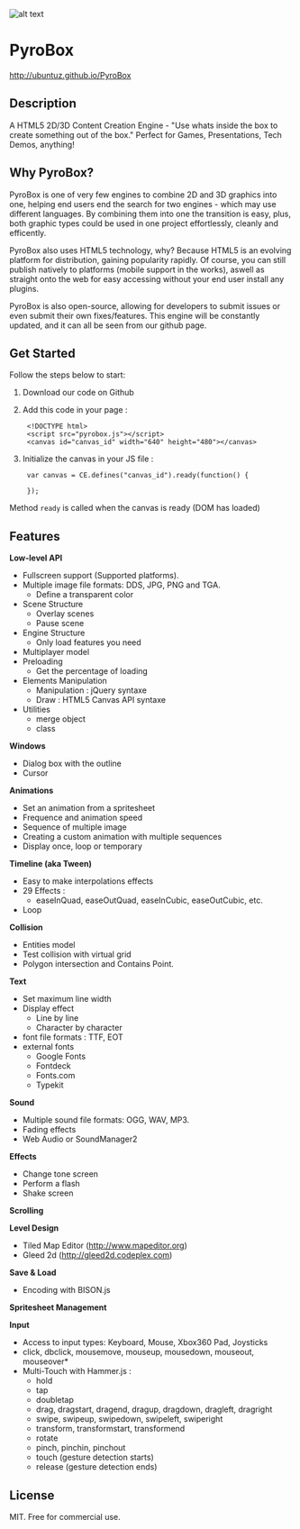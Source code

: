 ![alt text][logo]

[logo]: https://github.com/Ubuntuz/PyroBox/blob/master/pyrobox-logo.jpg?raw=true "PyroBox"

# PyroBox
http://ubuntuz.github.io/PyroBox

## Description

A HTML5 2D/3D Content Creation Engine - "Use whats inside the box to create something out of the box."
Perfect for Games, Presentations, Tech Demos, anything!

## Why PyroBox?

PyroBox is one of very few engines to combine 2D and 3D graphics into one, helping end users end the search for two engines - which may use different
languages. By combining them into one the transition is easy, plus, both graphic types could be used in one project effortlessly, cleanly and efficently.

PyroBox also uses HTML5 technology, why? Because HTML5 is an evolving platform for distribution, gaining popularity rapidly. Of course, you can still publish
natively to platforms (mobile support in the works), aswell as straight onto the web for easy accessing without your end user install any plugins.

PyroBox is also open-source, allowing for developers to submit issues or even submit their own fixes/features. This engine will be constantly updated, and
it can all be seen from our github page.

## Get Started

Follow the steps below to start:

1. Download our code on Github
2. Add this code in your page : 
        
		<!DOCTYPE html>
		<script src="pyrobox.js"></script>
		<canvas id="canvas_id" width="640" height="480"></canvas>
		
       
3. Initialize the canvas in your JS file :

        var canvas = CE.defines("canvas_id").ready(function() {	
         
        });

Method `ready` is called when the canvas is ready (DOM has loaded)

## Features

**Low-level API**

* Fullscreen support (Supported platforms).
* Multiple image file formats: DDS, JPG, PNG and TGA.
    * Define a transparent color
* Scene Structure
    * Overlay scenes 
    * Pause scene
* Engine Structure
    * Only load features you need 
* Multiplayer model
* Preloading
    * Get the percentage of loading
* Elements Manipulation
    * Manipulation : jQuery syntaxe
    * Draw : HTML5 Canvas API syntaxe
* Utilities
    * merge object
    * class

**Windows**

* Dialog box with the outline
* Cursor

**Animations**

* Set an animation from a spritesheet
* Frequence and animation speed
* Sequence of multiple image
* Creating a custom animation with multiple sequences
* Display once, loop or temporary

**Timeline (aka Tween)**

* Easy to make interpolations effects
* 29 Effects :
    * easeInQuad, easeOutQuad, easeInCubic, easeOutCubic, etc.
* Loop

**Collision**

* Entities model
* Test collision with virtual grid
* Polygon intersection and Contains Point.

**Text**

* Set maximum line width
* Display effect
    * Line by line
    * Character by character
* font file formats : TTF, EOT
* external fonts  
    * Google Fonts
    * Fontdeck
    * Fonts.com
    * Typekit

**Sound**

* Multiple sound file formats: OGG, WAV, MP3.
* Fading effects
* Web Audio or SoundManager2

**Effects**

* Change tone screen
* Perform a flash
* Shake screen

**Scrolling**


**Level Design**

* Tiled Map Editor (http://www.mapeditor.org)
* Gleed 2d (http://gleed2d.codeplex.com)

**Save & Load**

* Encoding with BISON.js

**Spritesheet Management**

**Input**

* Access to input types: Keyboard, Mouse, Xbox360 Pad, Joysticks
* click, dbclick, mousemove, mouseup, mousedown, mouseout, mouseover*
* Multi-Touch with Hammer.js : 
    * hold
    * tap
    * doubletap
    * drag, dragstart, dragend, dragup, dragdown, dragleft, dragright
    * swipe, swipeup, swipedown, swipeleft, swiperight
    * transform, transformstart, transformend
    * rotate
    * pinch, pinchin, pinchout
    * touch (gesture detection starts)
    * release (gesture detection ends)

## License

MIT. Free for commercial use.

